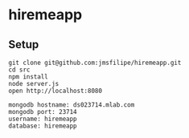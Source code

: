 # hiremeapp

## Setup
    git clone git@github.com:jmsfilipe/hiremeapp.git
    cd src
    npm install
    node server.js
    open http://localhost:8080

    mongodb hostname: ds023714.mlab.com
    mongodb port: 23714
    username: hiremeapp
    database: hiremeapp
